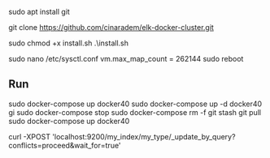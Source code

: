 sudo apt install git

git clone https://github.com/cinaradem/elk-docker-cluster.git
<!-- ELASTICSEARCH_DATA="/elastic/"
sudo rm -rf $ELASTICSEARCH_DATA
sudo mkdir $ELASTICSEARCH_DATA
sudo chown -R 1000:1000 $ELASTICSEARCH_DATA -->
sudo chmod +x install.sh
.\install.sh

sudo nano /etc/sysctl.conf
vm.max_map_count = 262144
sudo reboot

## Run
sudo docker-compose up docker40
sudo docker-compose up -d docker40
gi
sudo docker-compose stop
sudo docker-compose rm -f
git stash
git pull
sudo docker-compose up docker40

curl -XPOST 'localhost:9200/my_index/my_type/_update_by_query?conflicts=proceed&wait_for=true'
